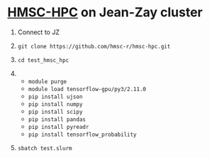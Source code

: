 # [HMSC-HPC](https://github.com/hmsc-r/hmsc-hpc) on Jean-Zay cluster

1. Connect to JZ
2. `git clone https://github.com/hmsc-r/hmsc-hpc.git`
3. `cd test_hmsc_hpc`
4. 
    - `module purge`
    - `module load tensorflow-gpu/py3/2.11.0`
    - `pip install ujson`
    - `pip install numpy`
    - `pip install scipy`
    - `pip install pandas`
    - `pip install pyreadr`
    - `pip install tensorflow_probability`

5. `sbatch test.slurm` 



